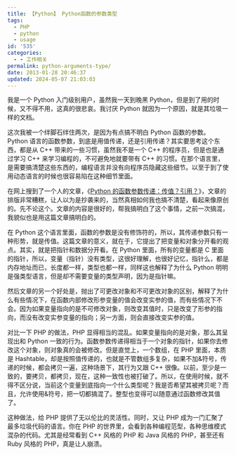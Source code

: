 ```yaml
---
title: 【Python】 Python函数的参数类型
tags:
  - PHP
  - python
  - usage
id: '535'
categories:
  - - 工作相关
permalink: python-arguments-type/
date: 2013-01-28 20:46:37
updated: 2024-05-07 21:03:03
---
```

我是一个 Python 入门级别用户，虽然我一天到晚黑 Python，但是到了用的时候，又不得不用，这真的很悲哀。我讨厌 Python 就因为一个原因，就是其垃圾一样的文档。

这次我被一个绊脚石绊住两次，是因为有点搞不明白 Python 函数的参数。Python 语言的函数参数，到底是用值传递，还是引用传递？其实要思考这个东西，都是从 C++ 带来的一些习惯，虽然我不是一个 C++ 的程序员，但是也是通过学习 C++ 来学习编程的，不可避免地就要带有 C++ 的习惯。在那个语言里，是需要搞清楚这些东西的，编程语言并没有向程序员隐藏这些细节。以至于到了使用动态语言的时候也很容易陷在这种细节里面。

<!-- more -->

在网上搜到了一个人的文章，《[Python 的函数参数传递：传值？引用？](http://blog.csdn.net/winterttr/article/details/2590741)》，文章的排版非常糟糕，让人以为是抄袭来的，当然真相如何我也搞不清楚，看起来像原创的。先不论这个。文章的内容是很好的，帮我搞明白了这个事情，之前一次搞混，我貌似也是用这篇文章搞明白的。

在 Python 这个语言里面，函数的参数是没有修饰符的，所以，其传递参数只有一种形势，就是传值。这篇文章的意义，就在于，它提出了把变量和对象分开看的观点。其实，就是把指针和数据分开看。在 Python 里面，所有的变量都是 C 里面的指针，所以，变量（指针）没有类型，这很好理解，也很好记忆，指针么，都是内存地址而已，长度都一样，类型也都一样，同样这也解释了为什么 Python 明明是强类型语言，但是却不需要变量的类型声明，因为是指针嘛。

然后文章的另一个好处是，抛出了可更改对象和不可更改对象的区别，解释了为什么有些情况下，在函数内部修改形参变量的值会改变实参的值，而有些情况下不会。因为如果变量指向的是不可修改对象，则改变其值时，只是改变了形参的指向，而没有改变实参变量的指向；另一方面，则会直接改变实参的值。

对比一下 PHP 的做法，PHP 显得相当的混乱。如果变量指向的是对象，那么其呈现出和 Python 一致的行为。函数参数传递得相当于一个对象的指针，如果你去修改这个对象，则对象真的会被修改。但是直觉上，一个数组，在 PHP 里面，本质是 Hashtable，却是按照值传递的，也就是不管数组多复杂，如果不加&符号，传递的时候，都会拷贝一遍，这种场景下，其行为又跟 C++ 很像。以前，至少是一致的，要拷贝，都拷贝，现在，这种一致性也被打破了。所以，在使用时候，就不得不区分说，当前这个变量到底指向一个什么类型呢？我是否希望其被拷贝呢？而且，允许使用&符号，把一切都搞混了。整型也变得可以随意通过函数修改其值了。

这种做法，给 PHP 提供了无以伦比的灵活性。同时，又让 PHP 成为一门汇聚了最多垃圾代码的语言。你在 PHP 的世界里，会看到各种编程范型，各种思维模式混杂的代码。尤其是经常看到 C++ 风格的 PHP 和 Java 风格的 PHP，甚至还有 Ruby 风格的 PHP，真是让人崩溃。
